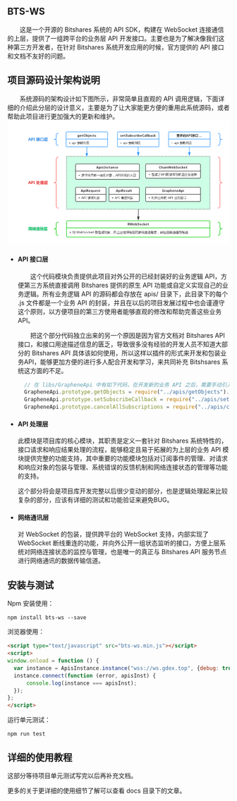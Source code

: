 ## BTS-WS

&emsp;&emsp;这是一个开源的 Bitshares 系统的 API SDK，构建在 WebSocket 连接通信的上层，提供了一组跨平台的业务层 API 开发接口。主要也是为了解决像我们这种第三方开发者，在针对 Bitshares 系统开发应用的时候，官方提供的 API 接口和文档不友好的问题。  

## 项目源码设计架构说明

&emsp;&emsp;系统源码的架构设计如下图所示，非常简单且直观的 API 调用逻辑，下面详细的介绍此分层的设计意义，主要是为了让大家能更方便的重用此系统源码，或者帮助此项目进行更加强大的更新和维护。
![bts-ws](/docs/imgs/bts-ws.png)

- #### API 接口层  
  &emsp;&emsp;这个代码模块负责提供此项目对外公开的已经封装好的业务逻辑 API，方便第三方系统直接调用 Bitshares 提供的原生 API 功能或自定义实现自己的业务逻辑。所有业务逻辑 API 的源码都会存放在 apis/ 目录下，此目录下的每个 .js 文件都是一个业务 API 的封装，并且在以后的项目发展过程中也会谨遵守这个原则，以方便项目的第三方使用者能够直观的修改和帮助完善这些业务 API。  

  &emsp;&emsp;把这个部分代码独立出来的另一个原因是因为官方文档对 Bitshares API 接口，和接口用途描述信息的匮乏，导致很多没有经验的开发人员不知道大部分的 Bitshares API 具体该如何使用，所以这样以插件的形式来开发和包装业务API，能够更加方便的进行多人配合开发和学习，来共同补充 Bitshsares 系统这方面的不足。
  ```javascript
    // 在 libs/GrapheneApi 中有如下代码，在开发新的业务 API 之后，需要手动引入 API 并定义方法名称。
    GrapheneApi.prototype.getObjects = require("../apis/getObjects").funName;
    GrapheneApi.prototype.setSubscribeCallback = require("../apis/setSubscribeCallback").funName;
    GrapheneApi.prototype.cancelAllSubscriptions = require("../apis/cancelAllSubscriptions").funName;
  ```

- #### API 处理层  
  此模块是项目库的核心模块，其职责是定义一套针对 Bitshares 系统特性的，接口请求和响应结果处理的流程，能够稳定且易于拓展的为上层的业务 API 模块提供完整的功能支持，其中重要的功能模块包括对订阅事件的管理、对请求和响应对象的包装与管理、系统错误的反馈机制和网络连接状态的管理等功能的支持。

  这个部分将会是项目库开发完整以后很少变动的部分，也是逻辑处理起来比较复杂的部分，应该有详细的测试和功能验证来避免BUG。

- #### 网络通讯层  
  对 WebSocket 的包装，提供跨平台的 WebSocket 支持，内部实现了 WebSocket 断线重连的功能，并向外公开一组状态监听的接口，方便上层系统对网络连接状态的监控与管理，也是唯一的真正与 Bitshares API 服务节点进行网络通讯的数据传输信道。

## 安装与测试

Npm 安装使用：
```
npm install bts-ws --save
```

浏览器使用：  
```html
<script type="text/javascript" src="bts-ws.min.js"></script>
<script>
window.onload = function () {
  var instance = ApisInstance.instance("wss://ws.gdex.top", {debug: true});
  instance.connect(function (error, apisInst) {
      console.log(instance === apisInst);
  });
};
</script>
```
运行单元测试：
```
npm run test
```

## 详细的使用教程
这部分等待项目单元测试写完以后再补充文档。

更多的关于更详细的使用细节了解可以查看 docs 目录下的文章。
